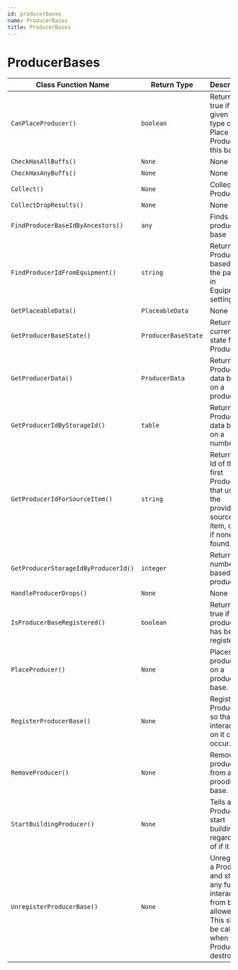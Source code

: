 ```yaml
---
id: producerbases
name: ProducerBases
title: ProducerBases
---
```


# ProducerBases

| Class Function Name | Return Type | Description | Tags |
| ------------------- | ----------- | ----------- | ---- |
| `CanPlaceProducer()` | `boolean` | Returns true if the given Tool type can Place a Producer in this base.| None |
| `CheckHasAllBuffs()` | `None` | None |
| `CheckHasAnyBuffs()` | `None` | None |
| `Collect()` | `None` | Collects a Producer.| None |
| `CollectDropResults()` | `None` | None |
| `FindProducerBaseIdByAncestors()` | `any` | Finds a producer base| None |
| `FindProducerIdFromEquipment()` | `string` | Returns a Producer Id based on the passed in Equipment settings.| None |
| `GetPlaceableData()` | `PlaceableData` | None |
| `GetProducerBaseState()` | `ProducerBaseState` | Returns the current state for a Producer.| None |
| `GetProducerData()` | `ProducerData` | Returns Product data based on a producerId.| None |
| `GetProducerIdByStorageId()` | `table` | Returns a Product data based on a number.| None |
| `GetProducerIdForSourceItem()` | `string` | Returns the Id of the first Producer that uses the provided source item, or nil if none are found.| None |
| `GetProducerStorageIdByProducerId()` | `integer` | Returns a number based on a producerId| None |
| `HandleProducerDrops()` | `None` | None |
| `IsProducerBaseRegistered()` | `boolean` | Returns true if the producer id has been registered.| None |
| `PlaceProducer()` | `None` | Places a producer on a producer base.| None |
| `RegisterProducerBase()` | `None` | Registers a Producer so that interactions on it can occur.| None |
| `RemoveProducer()` | `None` | Removes a producer from a prooducer base.| None |
| `StartBuildingProducer()` | `None` | Tells a Producer to start building regardless of if it can| None |
| `UnregisterProducerBase()` | `None` | Unregisters a Producer and stops any further interactions from being allowed. This should be called when the Producer is destroyed.| None |

